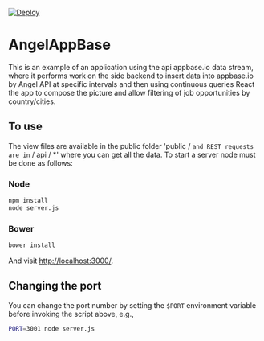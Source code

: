 [![Deploy](https://www.herokucdn.com/deploy/button.png)](https://heroku.com/deploy)

# AngelAppBase

This is an example of an application using the api appbase.io data stream, where it performs work on the side backend to insert data into appbase.io by Angel API at specific intervals and then using continuous queries React the app to compose the picture and allow filtering of job opportunities by country/cities.

## To use

The view files are available in the public folder 'public / `and REST requests are in` / api / *' where you can get all the data. To start a server node must be done as follows:

### Node

```sh
npm install
node server.js
```

### Bower

```sh
bower install
```

And visit <http://localhost:3000/>.

## Changing the port

You can change the port number by setting the `$PORT` environment variable before invoking the script above, e.g.,

```sh
PORT=3001 node server.js
```